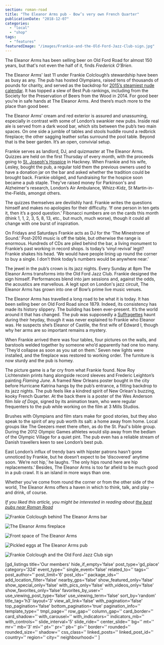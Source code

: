 ```yaml
---
section: roman-road
title: "The Eleanor Arms pub - Bow’s very own French Quarter"
publicationDate: "2018-12-07"
categories: 
  - "local"
  - "shop"
tags: 
  - "features"
featuredImage: "/images/Frankie-and-the-Old-Ford-Jazz-Club-sign.jpg"
---
```


The Eleanor Arms has been selling beer on Old Ford Road for almost 150 years, but that's not even the half of it, finds _Frederick O'Brien_.

The Eleanor Arms' last 11 under Frankie Colclough’s stewardship have been as busy as any. The pub has hosted Olympians, raised tens of thousands of pounds for charity, and served as the backdrop for [2015’s steamiest nude calendar](https://romanroadlondon.com/bow-geezers-wheres-my-boozer-gone-calendar/). It has topped a slew of Best Pub rankings, including from the Society for the Preservation of Beers from the Wood in 2014. For good beer you’re in safe hands at The Eleanor Arms. And there’s much more to the place than good beer.

The Eleanor Arms’ cream and red exterior is assured and unassuming, especially in contrast with some of London’s swankier new pubs. Inside real ale is served from a dark wood bar, which sits between the pub’s two main spaces. On one side a jumble of tables and stools huddle round a redbrick fireplace; the other sagging leather sofas surround the pool table. Beyond that is the beer garden. It’s an open, convivial setup.

Frankie serves as landlord, DJ, and quizmaster at The Eleanor Arms. Quizzes are held on the first Thursday of every month, with the proceeds going to [St. Joseph's Hospice](https://www.stjh.org.uk/) in Hackney. When Frankie and his wife, Lesley, bought the pub, a regular told them the previous owners used to have a donation jar on the bar and asked whether the tradition could be brought back. Frankie obliged, and fundraising for the hospice soon became a pub staple. They’ve raised money for Parkinson's and Alzheimer's research, London’s Air Ambulance, Whizz-Kidz, St Martin-in-the-Fields, amongst others.

The quizzes themselves are devilishly hard. Frankie writes the questions himself and makes no apologies for their difficulty. ‘If one person in ten gets it, then it’s a good question.’ Fibonacci numbers are on the cards this month (think 1, 1, 2, 3, 5, 8, 13, etc., but much, much worse), though it could all change with one burst of inspiration.

On Fridays and Saturdays Frankie acts as DJ for the ‘The Minestrone of Sound.’ Post-2010 music is off the table, but otherwise the range is enormous. Hundreds of CDs are piled behind the bar, a living monument to Frankie’s past working in record shops. Is today’s ‘vinyl revival’ legit? Frankie shakes his head. ‘We would have people lining up round the corner to buy a single. I don’t think today’s numbers would be anywhere near.’

The jewel in the pub’s crown is its jazz nights. Every Sunday at 8pm The Eleanor Arms transforms into the Old Ford Jazz Club. Frankie designed the sign himself. Performances blend into jam sessions and, against the odds, the acoustics are marvellous. A legit spot on London's jazz circuit, The Eleanor Arms has grown into one of Bow’s prime live music venues.

The Eleanor Arms has travelled a long road to be what it is today. It has been selling beer on Old Ford Road since 1879. Indeed, its consistency has made its history slippery. The building has been ever-present. It’s the world around it that has changed. The pub was supposedly a [Suffragettes](https://romanroadlondon.com/bows-suffragette-secrets-sylvia-pankhurst-east-end-suffrage/) haunt during their heyday, though it was never explained to Frankie who Eleanor was. He suspects she’s Eleanor of Castile, the first wife of Edward I, though why her arms are so important remains a mystery.

When Frankie arrived there was four tables, four pictures on the walls, and barstools welded together by someone who’d apparently had one too many. ‘They’d collapse as soon as you sat on them.’ Seven new lights were installed, and the fireplace was restored to working order. The furniture is now sturdy and the pub is homey.

The picture game is a far cry from what Frankie found. Now Roy Lichtenstein prints hang alongside record sleeves and Frederic Leighton’s painting _Flaming June_. A framed New Orleans poster bought in the city before Hurricane Katrina hangs by the pub’s entrance, a fitting backdrop to its jazz nights. The pub feels like a kindred spirit of New Orlean's buzzing, kooky French Quarter. At the back there is a poster of the Wes Anderson film _Isle of Dogs_, signed by its animation team, who were regular frequenters to the pub while working on the film at 3 Mills Studios.

Brushes with Olympians and film stars make for good stories, but they also speak to the spirit of any pub worth its salt: a home away from home. Local groups like The Geezers meet there often, as do the St. Paul's bible group. During the 2012 Olympic Games athletes would slip away from the bedlam of the Olympic Village for a quiet pint. The pub even has a reliable stream of Danish travellers keen to see London’s best pub.

East London’s influx of trendy bars with hipster patrons hasn’t gone unnoticed by Frankie, but he doesn’t expect to be ‘discovered’ anytime soon. ‘We’re not hip,’ he laughs. ‘The only hips round here are hip replacements.’ Besides, The Eleanor Arms is too far afield to be much good in a pub crawl. It is an island in more ways than one.

Whether you’ve come from round the corner or from the other side of the world, The Eleanor Arms offers a haven in which to think, talk, and play -- and drink, of course.

_If you liked this article, you might be interested in reading about [the best pubs near Roman Road](https://romanroadlondon.com/best-local-pubs/)_

![Frankie Colclough behind The Eleanor Arms bar](/images/Frankie-at-The-Eleanor-Arms-bar.jpg)

![The Eleanor Arms fireplace](/images/The-Eleanor-Arms-fireplace.jpg)

![Front space of The Eleanor Arms](/images/Front-space-of-The-Eleanor-Arms.jpg)

![Pickled eggs at The Eleanor Arms pub](/images/Pickled-eggs-at-The-Eleanor-Arms.jpg)

![Frankie Colclough and the Old Ford Jazz Club sign](/images/Frankie-and-the-Old-Ford-Jazz-Club-sign.jpg)

\[gd\_listings title='Our members' hide\_if\_empty='false' post\_type='gd\_place' category='324' event\_type='' single\_event='false' related\_to='' tags='' post\_author='' post\_limit='6' post\_ids='' package\_ids='' add\_location\_filter='false' nearby\_gps='false' show\_featured\_only='false' show\_special\_only='false' with\_pics\_only='false' with\_videos\_only='false' show\_favorites\_only='false' favorites\_by\_user='' use\_viewing\_post\_type='false' use\_viewing\_term='false' sort\_by='random' title\_tag='h3' layout='3' view\_all\_link='false' with\_pagination='false' top\_pagination='false' bottom\_pagination='true' pagination\_info='' template\_type='' tmpl\_page='' row\_gap='' column\_gap='' card\_border='' card\_shadow='' with\_carousel='' with\_indicators='' indicators\_mb='' with\_controls='' slide\_interval='5' slide\_ride='' center\_slide='' bg='' mt='' mr='' mb='3' ml='' pt='' pr='' pb='' pl='' border='' rounded='' rounded\_size='' shadow='' css\_class='' linked\_posts='' linked\_post\_id='' country='' region='' city='' neighbourhood='' \]
